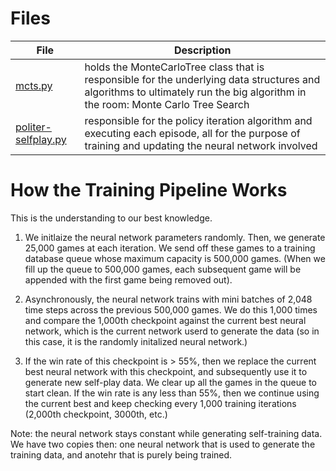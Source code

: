 # Files

| File                                                  | Description                                                                                                                                                                   |
| ----------------------------------------------------- | ----------------------------------------------------------------------------------------------------------------------------------------------------------------------------- |
| [mcts.py](mcts.py)                         | holds the MonteCarloTree class that is responsible for the underlying data structures and algorithms to ultimately run the big algorithm in the room: Monte Carlo Tree Search |
| [politer-selfplay.py](politer-selfplay.py) | responsible for the policy iteration algorithm and executing each episode, all for the purpose of training and updating the neural network involved                           |

# How the Training Pipeline Works

This is the understanding to our best knowledge.

1. We initlaize the neural network parameters randomly. Then, we generate 25,000 games at each iteration.
   We send off these games to a training database queue whose maximum capacity is 500,000 games. (When we fill
   up the queue to 500,000 games, each subsequent game will be appended with the first game being removed out).

2. Asynchronously, the neural network trains with mini batches of 2,048 time steps across the previous
   500,000 games. We do this 1,000 times and compare the 1,000th checkpoint against the current best neural network,
   which is the current network userd to generate the data (so in this case, it is the randomly initalized neural network.)

3. If the win rate of this checkpoint is > 55%, then we replace the current best neural network with this checkpoint,
   and subsequently use it to generate new self-play data. We clear up all the games in the queue to start clean. If the win
   rate is any less than 55%, then we continue using the current best and keep checking every 1,000 training iterations (2,000th
   checkpoint, 3000th, etc.)

Note: the neural network stays constant while generating self-training data. We have two copies then: one neural network
that is used to generate the training data, and anotehr that is purely being trained.

